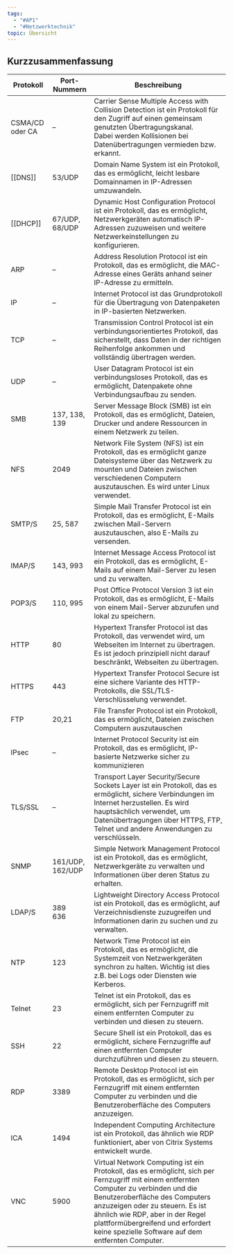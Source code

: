 ```yaml
---
tags:
  - "#AP1"
  - "#Netzwerktechnik"
topic: Übersicht
---
```

## Kurzzusammenfassung
|**Protokoll**|**Port-Nummern**|**Beschreibung**|
|---|---|---|
|CSMA/CD oder CA|–|Carrier Sense Multiple Access with Collision Detection ist ein Protokoll für den Zugriff auf einen gemeinsam genutzten Übertragungskanal.  <br>Dabei werden Kollisionen bei Datenübertragungen vermieden bzw. erkannt.|
|[[DNS]] |53/UDP|Domain Name System ist ein Protokoll, das es ermöglicht, leicht lesbare Domainnamen in IP-Adressen umzuwandeln.|
|[[DHCP]] |67/UDP, 68/UDP|Dynamic Host Configuration Protocol ist ein Protokoll, das es ermöglicht, Netzwerkgeräten automatisch IP-Adressen zuzuweisen und weitere Netzwerkeinstellungen zu konfigurieren.|
|ARP|–|Address Resolution Protocol ist ein Protokoll, das es ermöglicht, die MAC-Adresse eines Geräts anhand seiner IP-Adresse zu ermitteln.|
|IP|–|Internet Protocol ist das Grundprotokoll für die Übertragung von Datenpaketen in IP-basierten Netzwerken.|
|TCP|–|Transmission Control Protocol ist ein verbindungsorientiertes Protokoll, das sicherstellt, dass Daten in der richtigen Reihenfolge ankommen und vollständig übertragen werden.|
|UDP|–|User Datagram Protocol ist ein verbindungsloses Protokoll, das es ermöglicht, Datenpakete ohne Verbindungsaufbau zu senden.|
|SMB|137, 138, 139|Server Message Block (SMB) ist ein Protokoll, das es ermöglicht, Dateien, Drucker und andere Ressourcen in einem Netzwerk zu teilen.|
|NFS|2049|Network File System (NFS) ist ein Protokoll, das es ermöglicht ganze Dateisysteme über das Netzwerk zu mounten und Dateien zwischen verschiedenen Computern auszutauschen. Es wird unter Linux verwendet.|
|SMTP/S|25, 587|Simple Mail Transfer Protocol ist ein Protokoll, das es ermöglicht, E-Mails zwischen Mail-Servern auszutauschen, also E-Mails zu versenden.|
|IMAP/S|143, 993|Internet Message Access Protocol ist ein Protokoll, das es ermöglicht, E-Mails auf einem Mail-Server zu lesen und zu verwalten.|
|POP3/S|110, 995|Post Office Protocol Version 3 ist ein Protokoll, das es ermöglicht, E-Mails von einem Mail-Server abzurufen und lokal zu speichern.|
|HTTP|80|Hypertext Transfer Protocol ist das Protokoll, das verwendet wird, um Webseiten im Internet zu übertragen. Es ist jedoch prinzipiell nicht darauf beschränkt, Webseiten zu übertragen.|
|HTTPS|443|Hypertext Transfer Protocol Secure ist eine sichere Variante des HTTP-Protokolls, die SSL/TLS-Verschlüsselung verwendet.|
|FTP|20,21|File Transfer Protocol ist ein Protokoll, das es ermöglicht, Dateien zwischen Computern auszutauschen|
|IPsec|–|Internet Protocol Security ist ein Protokoll, das es ermöglicht, IP-basierte Netzwerke sicher zu kommunizieren|
|TLS/SSL|–|Transport Layer Security/Secure Sockets Layer ist ein Protokoll, das es ermöglicht, sichere Verbindungen im Internet herzustellen. Es wird hauptsächlich verwendet, um Datenübertragungen über HTTPS, FTP, Telnet und andere Anwendungen zu verschlüsseln.|
|SNMP|161/UDP,  <br>162/UDP|Simple Network Management Protocol ist ein Protokoll, das es ermöglicht, Netzwerkgeräte zu verwalten und Informationen über deren Status zu erhalten.|
|LDAP/S|389  <br>636|Lightweight Directory Access Protocol ist ein Protokoll, das es ermöglicht, auf Verzeichnisdienste zuzugreifen und Informationen darin zu suchen und zu verwalten.|
|NTP|123|Network Time Protocol ist ein Protokoll, das es ermöglicht, die Systemzeit von Netzwerkgeräten synchron zu halten. Wichtig ist dies z.B. bei Logs oder Diensten wie Kerberos.|
|Telnet|23|Telnet ist ein Protokoll, das es ermöglicht, sich per Fernzugriff mit einem entfernten Computer zu verbinden und diesen zu steuern.|
|SSH|22|Secure Shell ist ein Protokoll, das es ermöglicht, sichere Fernzugriffe auf einen entfernten Computer durchzuführen und diesen zu steuern.|
|RDP|3389|Remote Desktop Protocol ist ein Protokoll, das es ermöglicht, sich per Fernzugriff mit einem entfernten Computer zu verbinden und die Benutzeroberfläche des Computers anzuzeigen.|
|ICA|1494|Independent Computing Architecture ist ein Protokoll, das ähnlich wie RDP funktioniert, aber von Citrix Systems entwickelt wurde.|
|VNC|5900|Virtual Network Computing ist ein Protokoll, das es ermöglicht, sich per Fernzugriff mit einem entfernten Computer zu verbinden und die Benutzeroberfläche des Computers anzuzeigen oder zu steuern. Es ist ähnlich wie RDP, aber in der Regel plattformübergreifend und erfordert keine spezielle Software auf dem entfernten Computer.|